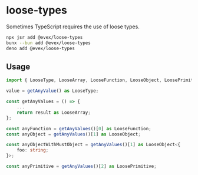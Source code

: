 # loose-types
Sometimes TypeScript requires the use of loose types.

```bash
npx jsr add @evex/loose-types
bunx --bun add @evex/loose-types
deno add @evex/loose-types
```

## Usage

```ts
import { LooseType, LooseArray, LooseFunction, LooseObject, LoosePrimitive } from "@evex/loose-types";

value = getAnyValue() as LooseType;

const getAnyValues = () => {
    ...
    return result as LooseArray;
};

const anyFunction = getAnyValues()[0] as LooseFunction;
const anyObject = getAnyValues()[1] as LooseObject;

const anyObjectWithMustObject = getAnyValues()[1] as LooseObject<{
    foo: string;
}>;

const anyPrimitive = getAnyValues()[2] as LoosePrimitive;
```
